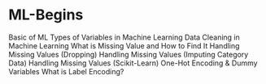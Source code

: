 # ML-Begins
Basic of ML
Types of Variables in Machine Learning
Data Cleaning in Machine Learning
What is Missing Value and How to Find It
Handling Missing Values (Dropping)
Handling Missing Values (Imputing Category Data)
Handling Missing Values (Scikit-Learn)
One-Hot Encoding & Dummy Variables
What is Label Encoding?

